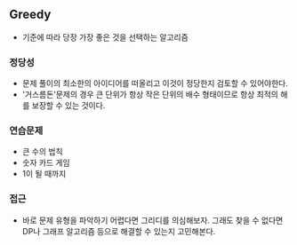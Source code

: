 ## Greedy
- 기준에 따라 당장 가장 좋은 것을 선택하는 알고리즘

### 정당성
- 문제 풀이의 최소한의 아이디어를 떠올리고 이것이 정당한지 검토할 수 있어야한다.
- '거스름돈'문제의 경우 큰 단위가 항상 작은 단위의 배수 형태이므로 항상 최적의 해를 보장할 수 있는 것이다.

### 연습문제
- 큰 수의 법칙
- 숫자 카드 게임
- 1이 될 때까지

### 접근
- 바로 문제 유형을 파악하기 어렵다면 그리디를 의심해보자. 그래도 찾을 수 없다면 DP나 그래프 알고리즘 등으로 해결할 수 있는지 고민해본다.
